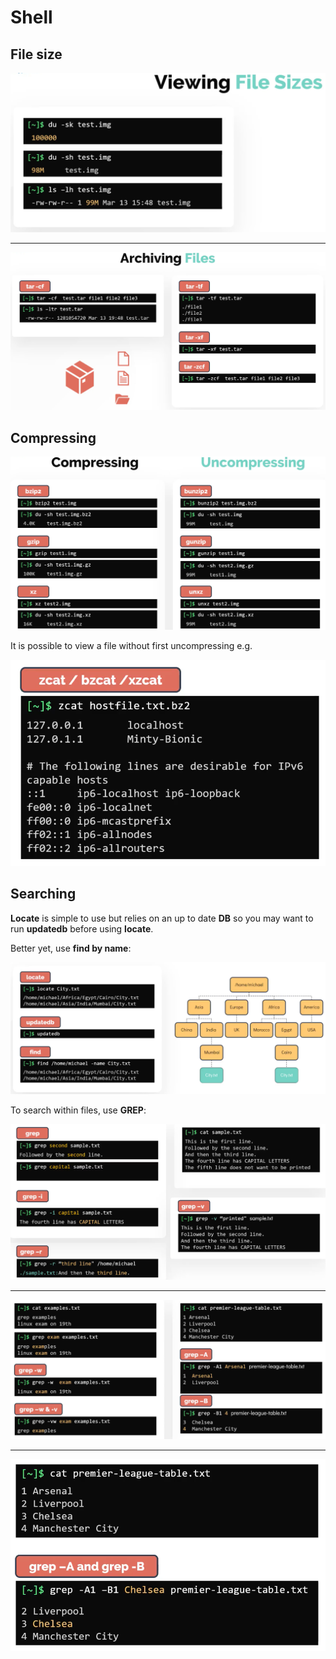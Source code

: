 # Shell

## File size

![Viewing file sizes](images/viewing-file-sizes.png)

---

![Tar](images/tar.png)

## Compressing

![Compress](images/compress.png)

It is possible to view a file without first uncompressing e.g.

![View uncompressed file](images/view-compressed-file.png)

## Searching

**Locate** is simple to use but relies on an up to date **DB** so you may want to run **updatedb** before using **locate**.

Better yet, use **find by name**:

![Locate](images/locate.png)

To search within files, use **GREP**:

![GREP](images/grep.png)

---

![GREP](images/grep-more.png)

---

![GREP](images/grep-even-more.png)

